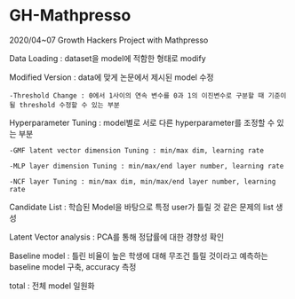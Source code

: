 # GH-Mathpresso
2020/04~07 Growth Hackers Project with Mathpresso

Data Loading : dataset을 model에 적함한 형태로 modify

Modified Version : data에 맞게 논문에서 제시된 model 수정

    -Threshold Change : 0에서 1사이의 연속 변수를 0과 1의 이진변수로 구분할 때 기준이 될 threshold 수정할 수 있는 부분

Hyperparameter Tuning : model별로 서로 다른 hyperparameter를 조정할 수 있는 부분

    -GMF latent vector dimension Tuning : min/max dim, learning rate

    -MLP layer dimension Tuning : min/max/end layer number, learning rate

    -NCF layer Tuning : min/max dim, min/max/end layer number, learning rate

Candidate List : 학습된 Model을 바탕으로 특정 user가 틀릴 것 같은 문제의 list 생성

Latent Vector analysis : PCA를 통해 정답률에 대한 경향성 확인

Baseline model : 틀린 비율이 높은 학생에 대해 무조건 틀릴 것이라고 예측하는 baseline model 구축, accuracy 측정

total : 전체 model 일원화

